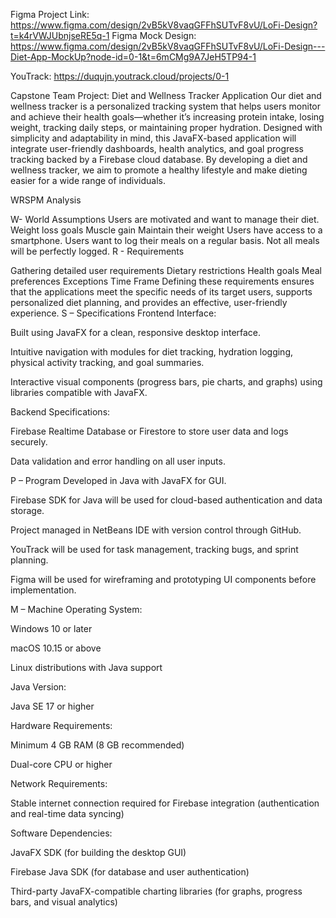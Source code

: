 Figma Project Link: https://www.figma.com/design/2vB5kV8vaqGFFhSUTvF8vU/LoFi-Design?t=k4rVWJUbnjseRE5q-1
Figma Mock Design: https://www.figma.com/design/2vB5kV8vaqGFFhSUTvF8vU/LoFi-Design---Diet-App-MockUp?node-id=0-1&t=6mCMg9A7JeH5TP94-1

YouTrack: https://duqujn.youtrack.cloud/projects/0-1

Capstone Team Project: Diet and Wellness Tracker Application
Our diet and wellness tracker is a personalized tracking system that helps users monitor and achieve their health goals—whether it’s increasing protein intake, losing weight, tracking daily steps, or maintaining proper hydration. Designed with simplicity and adaptability in mind, this JavaFX-based application will integrate user-friendly dashboards, health analytics, and goal progress tracking backed by a Firebase cloud database. By developing a diet and wellness tracker, we aim to promote a healthy lifestyle and make dieting easier for a wide range of individuals. 


WRSPM Analysis

W- World Assumptions
Users are motivated and want to manage their diet.
Weight loss goals
Muscle gain
Maintain their weight
Users have access to a smartphone.
Users want to log their meals on a regular basis.
Not all meals will be perfectly logged.
R - Requirements 

Gathering detailed user requirements
Dietary restrictions
Health goals
Meal preferences 
Exceptions
Time Frame
Defining these requirements ensures that the applications meet the specific needs of its target users, supports personalized diet planning, and provides an effective, user-friendly experience. 
S – Specifications 
Frontend Interface:


Built using JavaFX for a clean, responsive desktop interface.


Intuitive navigation with modules for diet tracking, hydration logging, physical activity tracking, and goal summaries.


Interactive visual components (progress bars, pie charts, and graphs) using libraries compatible with JavaFX.


Backend Specifications:


Firebase Realtime Database or Firestore to store user data and logs securely.


Data validation and error handling on all user inputs.

P – Program
Developed in Java with JavaFX for GUI.


Firebase SDK for Java will be used for cloud-based authentication and data storage.


Project managed in NetBeans IDE with version control through GitHub.


YouTrack will be used for task management, tracking bugs, and sprint planning.


Figma will be used for wireframing and prototyping UI components before implementation.

M – Machine
Operating System:


Windows 10 or later


macOS 10.15 or above


Linux distributions with Java support


Java Version:


Java SE 17 or higher


Hardware Requirements:


Minimum 4 GB RAM (8 GB recommended)


Dual-core CPU or higher


Network Requirements:


Stable internet connection required for Firebase integration (authentication and real-time data syncing)


Software Dependencies:


JavaFX SDK (for building the desktop GUI)


Firebase Java SDK (for database and user authentication)


Third-party JavaFX-compatible charting libraries (for graphs, progress bars, and visual analytics)



